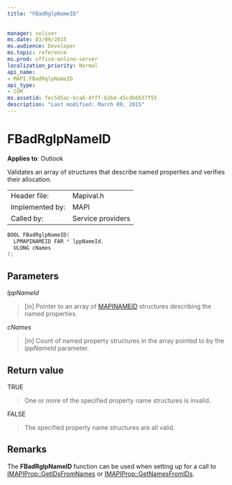 ```yaml
---
title: "FBadRglpNameID"
 
 
manager: soliver
ms.date: 03/09/2015
ms.audience: Developer
ms.topic: reference
ms.prod: office-online-server
localization_priority: Normal
api_name:
- MAPI.FBadRglpNameID
api_type:
- COM
ms.assetid: fec5d5ac-bca6-4fff-b264-45cdb6b37f55
description: "Last modified: March 09, 2015"
---
```


# FBadRglpNameID

  
  
**Applies to**: Outlook 
  
Validates an array of structures that describe named properties and verifies their allocation. 
  
|||
|:-----|:-----|
|Header file:  <br/> |Mapival.h  <br/> |
|Implemented by:  <br/> |MAPI  <br/> |
|Called by:  <br/> |Service providers  <br/> |
   
```cpp
BOOL FBadRglpNameID(
  LPMAPINAMEID FAR * lppNameId,
  ULONG cNames
);
```

## Parameters

 _lppNameId_
  
> [in] Pointer to an array of [MAPINAMEID](mapinameid.md) structures describing the named properties. 
    
 _cNames_
  
> [in] Count of named property structures in the array pointed to by the  _lppNameId_ parameter. 
    
## Return value

TRUE 
  
> One or more of the specified property name structures is invalid. 
    
FALSE 
  
> The specified property name structures are all valid.
    
## Remarks

The **FBadRglpNameID** function can be used when setting up for a call to [IMAPIProp::GetIDsFromNames](imapiprop-getidsfromnames.md) or [IMAPIProp::GetNamesFromIDs](imapiprop-getnamesfromids.md). 
  

